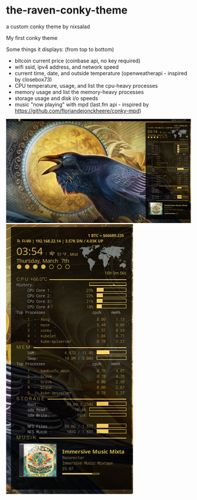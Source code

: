 # the-raven-conky-theme
a custom conky theme by nixsalad

My first conky theme

Some things it displays: (from top to bottom)
- bitcoin current price (coinbase api, no key required)
- wifi ssid, ipv4 address, and network speed
- current time, date, and outside temperature (openweatherapi - inspired by closebox73)
- CPU temperature, usage, and list the cpu-heavy processes
- memory usage and list the memory-heavy processes
- storage usage and disk i/o speeds
- music "now playing" with mpd (last.fm api - inspired by https://github.com/floriandejonckheere/conky-mpd)

![screensho1](screenshot.png "screenshot1")
![screenshot2](screenshot2.png "screenshot2")
